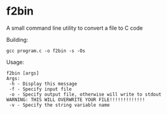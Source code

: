 # f2bin
A small command line utility to convert a file to C code

Building:
```
gcc program.c -o f2bin -s -Os
```

Usage:
```
f2bin [args]
Args:
 -h - Display this message
 -f - Specify input file
 -o - Specify output file, otherwise will write to stdout
WARNING: THIS WILL OVERWRITE YOUR FILE!!!!!!!!!!!!!
 -v - Specify the string variable name
```
